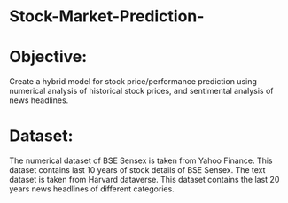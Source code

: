 # Stock-Market-Prediction-
# Objective: 
Create a hybrid model for stock price/performance prediction using numerical analysis of historical stock prices, and sentimental analysis of news headlines.

# Dataset:
The numerical dataset of BSE Sensex is taken from Yahoo Finance. This dataset contains last 10 years of stock details of BSE Sensex.
The text dataset is taken from Harvard dataverse. This dataset contains the last 20 years news headlines of different categories.
